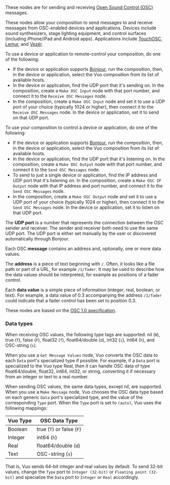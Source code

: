 These nodes are for sending and receiving [Open Sound Control (OSC)](http://opensoundcontrol.org/introduction-osc) messages. 

These nodes allow your composition to send messages to and receive messages from OSC-enabled devices and applications. Devices include sound synthesizers, stage lighting equipment, and control surfaces (including iPhone/iPad and Android apps). Applications include [TouchOSC](http://hexler.net/software/touchosc), [Lemur](http://liine.net/en/products/lemur/), and [Vezér](http://www.vezerapp.hu/).

To use a device or application to remote-control your composition, do one of the following: 

   - If the device or application supports <a href="http://en.wikipedia.org/wiki/Bonjour_(software)">Bonjour</a>, run the composition, then, in the device or application, select the Vuo composition from its list of available hosts. 
   - In the device or application, find the UDP port that it's sending on. In the composition, create a `Make OSC Input` node with that port number, and connect it to the `Receive OSC Messages` node.
   - In the composition, create a `Make OSC Input` node and set it to use a UDP port of your choice (typically 1024 or higher), then connect it to the `Receive OSC Messages` node. In the device or application, set it to send on that UDP port.

To use your composition to control a device or application, do one of the following:

   - If the device or application supports <a href="http://en.wikipedia.org/wiki/Bonjour_(software)">Bonjour</a>, run the composition, then, in the device or application, select the Vuo composition from its list of available hosts. 
   - In the device or application, find the UDP port that it's listening on. In the composition, create a `Make OSC Output` node with that port number, and connect it to the `Send OSC Messages` node.
   - To send to just a single device or application, find the IP address and UDP port that it's listening on. In the composition, create a `Make OSC IP Output` node with that IP address and port number, and connect it to the `Send OSC Messages` node.
   - In the composition, create a `Make OSC Output` node and set it to use a UDP port of your choice (typically 1024 or higher), then connect it to the `Send OSC Messages` node. In the device or application, set it to listen on that UDP port.

The **UDP port** is a number that represents the connection between the OSC sender and receiver. The sender and receiver both need to use the same UDP port. The UDP port is either set manually by the user or discovered automatically through Bonjour. 

Each OSC **message** contains an address and, optionally, one or more data values. 

The **address** is a piece of text beginning with `/`. Often, it looks like a file path or part of a URL, for example `/1/fader`. It may be used to describe how the data values should be interpreted, for example as positions of a fader control. 

Each **data value** is a simple piece of information (integer, real, boolean, or text). For example, a data value of 0.3 accompanying the address `/1/fader` could indicate that a fader control has been set to position 0.3. 

These nodes are based on the [OSC 1.0 specification](http://opensoundcontrol.org/spec-1_0).

### Data types

When receiving OSC values, the following type tags are supported: nil (`N`), true (`T`), false (`F`), float32 (`f`), float64/double (`d`), int32 (`i`), int64 (`h`), and OSC-string (`s`).

When you use a `Get Message Values` node, Vuo converts the OSC data to each `Data` port's specialized type if possible.  For example, if a `Data` port is specialized to the Vuo type Real, then it can handle OSC data of type float64/double, float32, int64, int32, or string, converting it if necessary from an integer or text to a real number.

When sending OSC values, the same data types, except nil, are supported.  When you use a `Make Message` node, Vuo chooses the OSC data type based on each generic `Data` port's specialized type, and the value of the corresponding `Type` port.  When the `Type` port is set to `(auto)`, Vuo uses the following mappings:

Vuo Type | OSC Data Type
-------- | -------------
Boolean  | true (`T`) or false (`F`)
Integer  | int64 (`h`)
Real     | float64/double (`d`)
Text     | OSC-string (`s`)

That is, Vuo sends 64-bit integer and real values by default.  To send 32-bit values, change the `Type` port to `Integer (32-bit)` or `Floating point (32-bit)` and specialize the `Data` port to `Integer` or `Real` accordingly.
